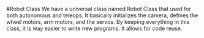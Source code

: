 #Robot Class
We have a universal class named Robot Class that used for both autonomous and teleops. It basically initializes the camera, defines the wheel motors, arm motors, and the servos. By keeping everything in this class, it is way easier to write new programs. It allows for code reuse.
